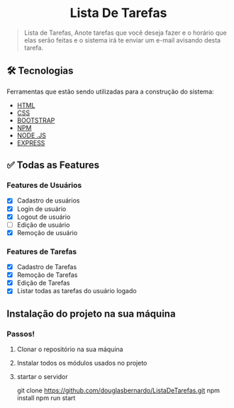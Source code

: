 <h1 align="center">Lista De Tarefas</h1>

>Lista de Tarefas, Anote tarefas que você deseja fazer e o horário que elas serão feitas e o sistema irá te enviar um e-mail avisando desta tarefa.

## 🛠 Tecnologias

Ferramentas que estão sendo utilizadas para a construção do sistema:

- [HTML](https://www.w3schools.com/html/)
- [CSS](https://www.w3schools.com/css/)
- [BOOTSTRAP](https://bootstrap/)
- [NPM](https://www.npmjs.com/)
- [NODE .JS](https://nodejs.org/en/)
- [EXPRESS](https://expressjs.com/pt-br/)

## ✅ Todas as Features

### Features de Usuários 
- [x] Cadastro de usuários
- [x] Login de usuário 
- [x] Logout de usuário
- [ ] Edição de usuário
- [x] Remoção de usuário

### Features de Tarefas 
- [x] Cadastro de Tarefas
- [x] Remoção de Tarefas
- [x] Edição de Tarefas
- [x] Listar todas as tarefas do usuário logado

## Instalação do projeto na sua máquina 
### Passos!

1. Clonar o repositório na sua máquina 
2. Instalar todos os módulos usados no projeto
3. startar o servidor

   git clone https://github.com/douglasbernardo/ListaDeTarefas.git
   npm install
   npm run start
